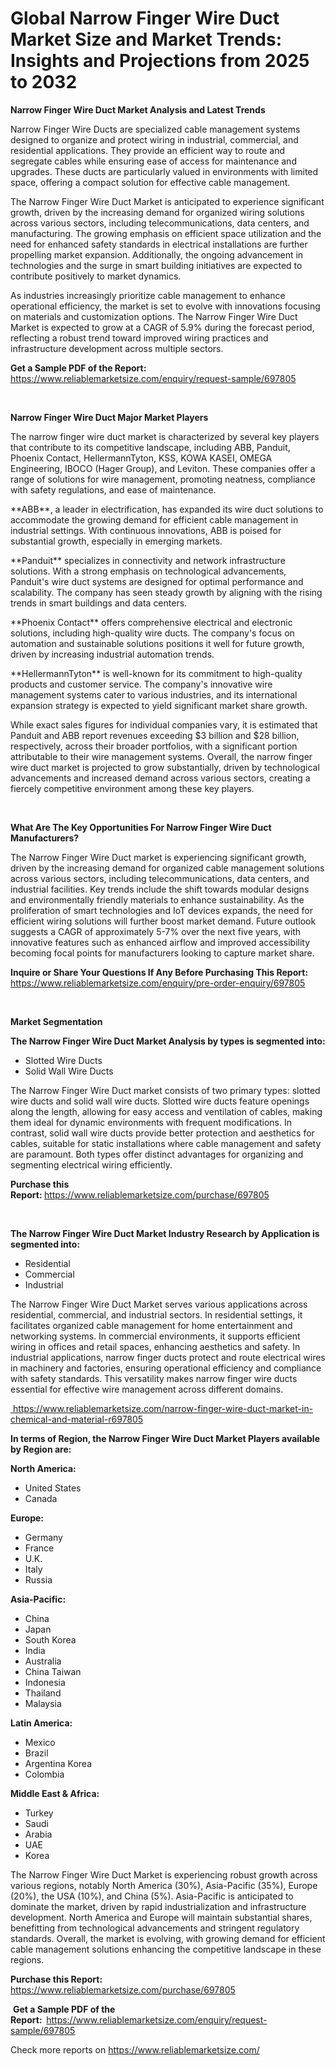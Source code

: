 <p><h1>Global Narrow Finger Wire Duct Market Size and Market Trends: Insights and Projections from 2025 to 2032</h1></p><p><strong>Narrow Finger Wire Duct Market Analysis and Latest Trends</strong></p>
<p><p>Narrow Finger Wire Ducts are specialized cable management systems designed to organize and protect wiring in industrial, commercial, and residential applications. They provide an efficient way to route and segregate cables while ensuring ease of access for maintenance and upgrades. These ducts are particularly valued in environments with limited space, offering a compact solution for effective cable management.</p><p>The Narrow Finger Wire Duct Market is anticipated to experience significant growth, driven by the increasing demand for organized wiring solutions across various sectors, including telecommunications, data centers, and manufacturing. The growing emphasis on efficient space utilization and the need for enhanced safety standards in electrical installations are further propelling market expansion. Additionally, the ongoing advancement in technologies and the surge in smart building initiatives are expected to contribute positively to market dynamics.</p><p>As industries increasingly prioritize cable management to enhance operational efficiency, the market is set to evolve with innovations focusing on materials and customization options. The Narrow Finger Wire Duct Market is expected to grow at a CAGR of 5.9% during the forecast period, reflecting a robust trend toward improved wiring practices and infrastructure development across multiple sectors.</p></p>
<p><strong>Get a Sample PDF of the Report:&nbsp;</strong> <a href="https://www.reliablemarketsize.com/enquiry/request-sample/697805?utm_campaign=2759&utm_medium=2&utm_source=Github&utm_content=ia&utm_term=23032025&utm_id=narrow-finger-wire-duct">https://www.reliablemarketsize.com/enquiry/request-sample/697805</a></p>
<p>&nbsp;</p>
<p><strong>Narrow Finger Wire Duct Major Market Players</strong></p>
<p><p>The narrow finger wire duct market is characterized by several key players that contribute to its competitive landscape, including ABB, Panduit, Phoenix Contact, HellermannTyton, KSS, KOWA KASEI, OMEGA Engineering, IBOCO (Hager Group), and Leviton. These companies offer a range of solutions for wire management, promoting neatness, compliance with safety regulations, and ease of maintenance.</p><p>**ABB**, a leader in electrification, has expanded its wire duct solutions to accommodate the growing demand for efficient cable management in industrial settings. With continuous innovations, ABB is poised for substantial growth, especially in emerging markets.</p><p>**Panduit** specializes in connectivity and network infrastructure solutions. With a strong emphasis on technological advancements, Panduit's wire duct systems are designed for optimal performance and scalability. The company has seen steady growth by aligning with the rising trends in smart buildings and data centers.</p><p>**Phoenix Contact** offers comprehensive electrical and electronic solutions, including high-quality wire ducts. The company's focus on automation and sustainable solutions positions it well for future growth, driven by increasing industrial automation trends.</p><p>**HellermannTyton** is well-known for its commitment to high-quality products and customer service. The company's innovative wire management systems cater to various industries, and its international expansion strategy is expected to yield significant market share growth.</p><p>While exact sales figures for individual companies vary, it is estimated that Panduit and ABB report revenues exceeding $3 billion and $28 billion, respectively, across their broader portfolios, with a significant portion attributable to their wire management systems. Overall, the narrow finger wire duct market is projected to grow substantially, driven by technological advancements and increased demand across various sectors, creating a fiercely competitive environment among these key players.</p></p>
<p>&nbsp;</p>
<p><strong>What Are The Key Opportunities For Narrow Finger Wire Duct Manufacturers?</strong></p>
<p><p>The Narrow Finger Wire Duct market is experiencing significant growth, driven by the increasing demand for organized cable management solutions across various sectors, including telecommunications, data centers, and industrial facilities. Key trends include the shift towards modular designs and environmentally friendly materials to enhance sustainability. As the proliferation of smart technologies and IoT devices expands, the need for efficient wiring solutions will further boost market demand. Future outlook suggests a CAGR of approximately 5-7% over the next five years, with innovative features such as enhanced airflow and improved accessibility becoming focal points for manufacturers looking to capture market share.</p></p>
<p><strong>Inquire or Share Your Questions If Any Before Purchasing This Report:</strong> <a href="https://www.reliablemarketsize.com/enquiry/pre-order-enquiry/697805?utm_campaign=2759&utm_medium=2&utm_source=Github&utm_content=ia&utm_term=23032025&utm_id=narrow-finger-wire-duct">https://www.reliablemarketsize.com/enquiry/pre-order-enquiry/697805</a></p>
<p>&nbsp;</p>
<p><strong>Market Segmentation</strong></p>
<p><strong>The Narrow Finger Wire Duct Market Analysis by types is segmented into:</strong></p>
<p><ul><li>Slotted Wire Ducts</li><li>Solid Wall Wire Ducts</li></ul></p>
<p><p>The Narrow Finger Wire Duct market consists of two primary types: slotted wire ducts and solid wall wire ducts. Slotted wire ducts feature openings along the length, allowing for easy access and ventilation of cables, making them ideal for dynamic environments with frequent modifications. In contrast, solid wall wire ducts provide better protection and aesthetics for cables, suitable for static installations where cable management and safety are paramount. Both types offer distinct advantages for organizing and segmenting electrical wiring efficiently.</p></p>
<p><strong>Purchase this Report:&nbsp;</strong><a href="https://www.reliablemarketsize.com/purchase/697805?utm_campaign=2759&utm_medium=2&utm_source=Github&utm_content=ia&utm_term=23032025&utm_id=narrow-finger-wire-duct">https://www.reliablemarketsize.com/purchase/697805</a></p>
<p>&nbsp;</p>
<p><strong>The Narrow Finger Wire Duct Market Industry Research by Application is segmented into:</strong></p>
<p><ul><li>Residential</li><li>Commercial</li><li>Industrial</li></ul></p>
<p><p>The Narrow Finger Wire Duct Market serves various applications across residential, commercial, and industrial sectors. In residential settings, it facilitates organized cable management for home entertainment and networking systems. In commercial environments, it supports efficient wiring in offices and retail spaces, enhancing aesthetics and safety. In industrial applications, narrow finger ducts protect and route electrical wires in machinery and factories, ensuring operational efficiency and compliance with safety standards. This versatility makes narrow finger wire ducts essential for effective wire management across different domains.</p></p>
<p><a href="https://www.reliablemarketsize.com/narrow-finger-wire-duct-market-in-chemical-and-material-r697805?utm_campaign=2759&utm_medium=2&utm_source=Github&utm_content=ia&utm_term=23032025&utm_id=narrow-finger-wire-duct">&nbsp;https://www.reliablemarketsize.com/narrow-finger-wire-duct-market-in-chemical-and-material-r697805</a></p>
<p><strong>In terms of Region, the Narrow Finger Wire Duct Market Players available by Region are:</strong></p>
<p>
    <p> <strong> North America: </strong>
        <ul>
            <li>United States</li>
            <li>Canada</li>
        </ul>
        </p> 
    <p> <strong> Europe: </strong>
        <ul>
            <li>Germany</li>
            <li>France</li>
            <li>U.K.</li>
            <li>Italy</li>
            <li>Russia</li>
        </ul>
        </p> 
    <p> <strong> Asia-Pacific: </strong>
        <ul>
            <li>China</li>
            <li>Japan</li>
            <li>South Korea</li>
            <li>India</li>
            <li>Australia</li>
            <li>China Taiwan</li>
            <li>Indonesia</li>
            <li>Thailand</li>
            <li>Malaysia</li>
        </ul>
        </p> 
    <p> <strong> Latin America: </strong>
        <ul>
            <li>Mexico</li>
            <li>Brazil</li>
            <li>Argentina Korea</li>
            <li>Colombia</li>
        </ul>
        </p> 
    <p> <strong> Middle East & Africa: </strong>
        <ul>
            <li>Turkey</li>
            <li>Saudi</li>
            <li>Arabia</li>
            <li>UAE</li>
            <li>Korea</li>
        </ul>
    </p>
    </p>
<p><p>The Narrow Finger Wire Duct Market is experiencing robust growth across various regions, notably North America (30%), Asia-Pacific (35%), Europe (20%), the USA (10%), and China (5%). Asia-Pacific is anticipated to dominate the market, driven by rapid industrialization and infrastructure development. North America and Europe will maintain substantial shares, benefitting from technological advancements and stringent regulatory standards. Overall, the market is evolving, with growing demand for efficient cable management solutions enhancing the competitive landscape in these regions.</p></p>
<p><strong>Purchase this Report: </strong><a href="https://www.reliablemarketsize.com/purchase/697805?utm_campaign=2759&utm_medium=2&utm_source=Github&utm_content=ia&utm_term=23032025&utm_id=narrow-finger-wire-duct">https://www.reliablemarketsize.com/purchase/697805</a></p>
<p>&nbsp;<strong>Get a Sample PDF of the Report:&nbsp;&nbsp;</strong><a href="https://www.reliablemarketsize.com/enquiry/request-sample/697805?utm_campaign=2759&utm_medium=2&utm_source=Github&utm_content=ia&utm_term=23032025&utm_id=narrow-finger-wire-duct">https://www.reliablemarketsize.com/enquiry/request-sample/697805</a></p>
<p><strong></strong></p>
<p>Check more reports on <a href="https://www.reliablemarketsize.com/?utm_campaign=2759&utm_medium=2&utm_source=Github&utm_content=ia&utm_term=23032025&utm_id=narrow-finger-wire-duct">https://www.reliablemarketsize.com/</a></p>